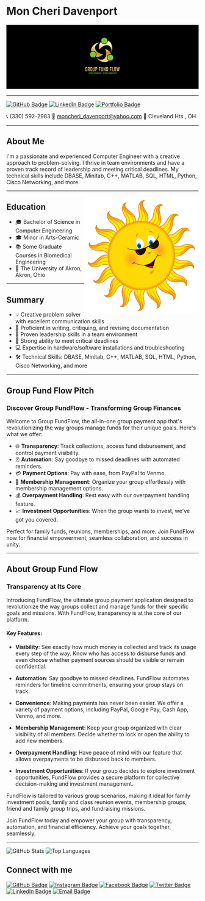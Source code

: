 # Mon Cheri Davenport

![Group Fund Flow Logo]('./../Assets/banner.png)

---

[![GitHub Badge](https://img.shields.io/github/followers/moncheri?style=social)](https://github.com/moncheri)
[![LinkedIn Badge](https://img.shields.io/badge/LinkedIn-Mon%20Cheri%20Davenport-blue)](https://www.linkedin.com/in/moncheri-davenport)
[![Portfolio Badge](https://img.shields.io/badge/Portfolio-View%20My%20Work-green)](https://about.me/moncheri.davenport)


📞 (330) 592-2983 📧 moncheri_davenport@yahoo.com 📍 Cleveland Hts., OH

---

## About Me

I'm a passionate and experienced Computer Engineer with a creative approach to problem-solving. I thrive in team environments and have a proven track record of leadership and meeting critical deadlines. My technical skills include DBASE, Minitab, C++, MATLAB, SQL, HTML, Python, Cisco Networking, and more.

---

<img align="right"  width="300px" style="border-radius: 10px;" src="./Assets/Cartoon_Sun.webp">



## Education
- 🎓 Bachelor of Science in Computer Engineering
- 🎓 Minor in Arts-Ceramic
- 📚 Some Graduate Courses in Biomedical Engineering
- 🏫 The University of Akron, Akron, Ohio

---

## Summary
- 💡 Creative problem solver with excellent communication skills
- 📝 Proficient in writing, critiquing, and revising documentation
- 👥 Proven leadership skills in a team environment
- 🚀 Strong ability to meet critical deadlines
- 💻 Expertise in hardware/software installations and troubleshooting
- 🛠️ Technical Skills: DBASE, Minitab, C++, MATLAB, SQL, HTML, Python, Cisco Networking, and more

---

## Group Fund Flow Pitch

### Discover Group FundFlow - Transforming Group Finances

Welcome to Group FundFlow, the all-in-one group payment app that's revolutionizing the way groups manage funds for their unique goals. Here's what we offer:

- 🌐 **Transparency**: Track collections, access fund disbursement, and control payment visibility.
- ⏰ **Automation**: Say goodbye to missed deadlines with automated reminders.
- 💳 **Payment Options**: Pay with ease, from PayPal to Venmo.
- 👥 **Membership Management**: Organize your group effortlessly with membership management options.
- 💰 **Overpayment Handling**: Rest easy with our overpayment handling feature.
- 📈 **Investment Opportunities**: When the group wants to invest, we've got you covered.

Perfect for family funds, reunions, memberships, and more. Join FundFlow now for financial empowerment, seamless collaboration, and success in unity.

---

## About Group Fund Flow

### Transparency at Its Core

Introducing FundFlow, the ultimate group payment application designed to revolutionize the way groups collect and manage funds for their specific goals and missions. With FundFlow, transparency is at the core of our platform.

#### Key Features:

- **Visibility**: See exactly how much money is collected and track its usage every step of the way. Know who has access to disburse funds and even choose whether payment sources should be visible or remain confidential.
  
- **Automation**: Say goodbye to missed deadlines. FundFlow automates reminders for timeline commitments, ensuring your group stays on track.

- **Convenience**: Making payments has never been easier. We offer a variety of payment options, including PayPal, Google Pay, Cash App, Venmo, and more.

- **Membership Management**: Keep your group organized with clear visibility of all members. Decide whether to lock or open the ability to add new members.

- **Overpayment Handling**: Have peace of mind with our feature that allows overpayments to be disbursed back to members.

- **Investment Opportunities**: If your group decides to explore investment opportunities, FundFlow provides a secure platform for collective decision-making and investment management.

FundFlow is tailored to various group scenarios, making it ideal for family investment pools, family and class reunion events, membership groups, friend and family group trips, and fundraising missions.

Join FundFlow today and empower your group with transparency, automation, and financial efficiency. Achieve your goals together, seamlessly.

---

![GitHub Stats](https://github-readme-stats.vercel.app/api?username=moncherid&show_icons=true&theme=dark)
![Top Languages](https://github-readme-stats.vercel.app/api/top-langs/?username=moncherid&layout=compact&theme=dark)

## Connect with me

[![GitHub Badge](https://img.shields.io/badge/GitHub-%40moncherid-181717?style=flat&logo=github)](https://github.com/moncherid)
[![Instagram Badge](https://img.shields.io/badge/Instagram-%40moncherid-E4405F?style=flat&logo=instagram)](https://www.instagram.com/moncherid/)
[![Facebook Badge](https://img.shields.io/badge/Facebook-Profile-%231877F2?style=flat&logo=facebook)](https://www.facebook.com/profile.php?id=61551918693321&mibextid=9R9pXO)
[![Twitter Badge](https://img.shields.io/badge/Twitter-%40moncherid-1DA1F2?style=flat&logo=twitter)](https://twitter.com/moncherid)
[![LinkedIn Badge](https://img.shields.io/badge/LinkedIn-Mon%20Cheri%20Davenport-%230077B5?style=flat&logo=linkedin)](https://www.linkedin.com/in/mon-cheri-davenport-86b66968)
[![Email Badge](https://img.shields.io/badge/Email-moncheri_davenport%40yahoo.com-%23D14836?style=flat&logo=yahoo)](mailto:moncheri_davenport@yahoo.com)
